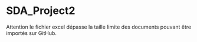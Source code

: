 # SDA_Project2
Attention le fichier excel dépasse la taille limite des documents pouvant être importés sur GitHub.
